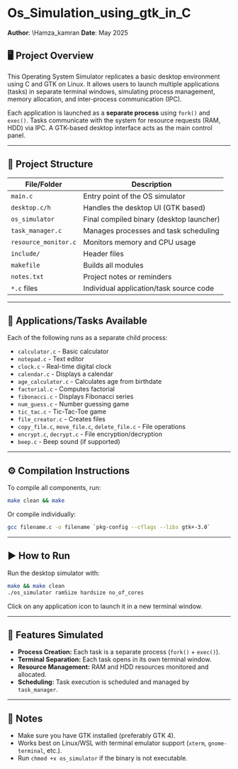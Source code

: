 # Os_Simulation_using_gtk_in_C



**Author**: \Hamza_kamran
**Date**: May 2025

## 🖥️ Project Overview

This Operating System Simulator replicates a basic desktop environment using C and GTK on Linux. It allows users to launch multiple applications (tasks) in separate terminal windows, simulating process management, memory allocation, and inter-process communication (IPC).

Each application is launched as a **separate process** using `fork()` and `exec()`. Tasks communicate with the system for resource requests (RAM, HDD) via IPC. A GTK-based desktop interface acts as the main control panel.

---

## 📁 Project Structure

| File/Folder          | Description                              |
| -------------------- | ---------------------------------------- |
| `main.c`             | Entry point of the OS simulator          |
| `desktop.c/h`        | Handles the desktop UI (GTK based)       |
| `os_simulator`       | Final compiled binary (desktop launcher) |
| `task_manager.c`     | Manages processes and task scheduling    |
| `resource_monitor.c` | Monitors memory and CPU usage            |
| `include/`           | Header files                             |
| `makefile`           | Builds all modules                       |
| `notes.txt`          | Project notes or reminders               |
| `*.c` files          | Individual application/task source code  |

---

## 🧩 Applications/Tasks Available

Each of the following runs as a separate child process:

* `calculator.c` - Basic calculator
* `notepad.c` - Text editor
* `clock.c` - Real-time digital clock
* `calendar.c` - Displays a calendar
* `age_calculator.c` - Calculates age from birthdate
* `factorial.c` - Computes factorial
* `fibonacci.c` - Displays Fibonacci series
* `num_guess.c` - Number guessing game
* `tic_tac.c` - Tic-Tac-Toe game
* `file_creator.c` - Creates files
* `copy_file.c`, `move_file.c`, `delete_file.c` - File operations
* `encrypt.c`, `decrypt.c` - File encryption/decryption
* `beep.c` - Beep sound (if supported)

---

## ⚙️ Compilation Instructions

To compile all components, run:

```bash
make clean && make
```

Or compile individually:

```bash
gcc filename.c -o filename `pkg-config --cflags --libs gtk+-3.0`
```

---

## ▶️ How to Run

Run the desktop simulator with:

```bash
make && make clean
./os_simulator ramSize hardsize no_of_cores
```

Click on any application icon to launch it in a new terminal window.

---

## 📡 Features Simulated

* **Process Creation:** Each task is a separate process (`fork()` + `exec()`).
* **Terminal Separation:** Each task opens in its own terminal window.
* **Resource Management:** RAM and HDD resources monitored and allocated.
* **Scheduling:** Task execution is scheduled and managed by `task_manager`.

---

## 📝 Notes

* Make sure you have GTK installed (preferably GTK 4).
* Works best on Linux/WSL with terminal emulator support (`xterm`, `gnome-terminal`, etc.).
* Run `chmod +x os_simulator` if the binary is not executable.
